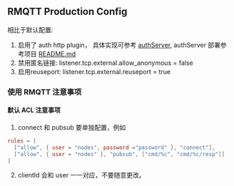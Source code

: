 ## RMQTT Production Config

相比于默认配置:
1. 启用了 auth http plugin， 具体实现可参考 [authServer](../../authServer), authServer 部署参考项目 [README.md](../../README.md#mqtt-auth-server)
2. 禁用匿名链接: listener.tcp.external.allow_anonymous = false
3. 启用reuseport: listener.tcp.external.reuseport = true
### 使用 RMQTT 注意事项
#### 默认 ACL 注意事项
1. connect 和 pubsub 要单独配置，例如
```toml
rules = [
  ["allow", { user = "nodes", password ="password" }, "connect"],
  ["allow", { user = "nodes" }, "pubsub", ["cmd/%c", "cmd/%c/resp"]] 
]
```
2. clientId 会和 user 一一对应，不要随意更改。
